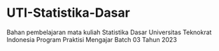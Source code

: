 # UTI-Statistika-Dasar
Bahan pembelajaran mata kuliah Statistika Dasar Universitas Teknokrat Indonesia Program Praktisi Mengajar Batch 03 Tahun 2023
